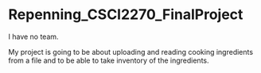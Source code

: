 # Repenning_CSCI2270_FinalProject

I have no team.

My project is going to be about uploading and reading cooking ingredients from a file and to be able to take inventory of the ingredients.
